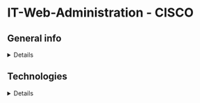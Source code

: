 # IT-Web-Administration - CISCO

## General info
<details>
The repository will be a collection of multiple network projects in the configuration of Cisco devices from the Cisco Packet Tracer application.
</details>

## Technologies
<details>
In most cases I will use the Cisco Packet Tracer application.
</details>

